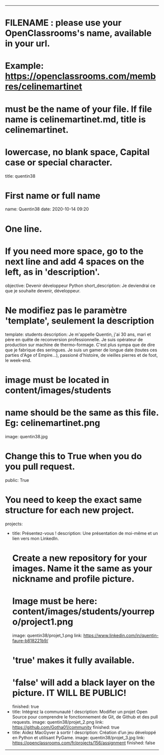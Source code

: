---

# FILENAME : please use your OpenClassrooms's name, available in your url.
# Example: https://openclassrooms.com/membres/celinemartinet
# must be the name of your file. If file name is celinemartinet.md, title is celinemartinet.
# lowercase, no blank space, Capital case or special character.
title: quentin38

# First name or full name
name: Quentin38
date: 2020-10-14 09:20

# One line.
# If you need more space, go to the next line and add 4 spaces on the left, as in 'description'.
objective: Devenir développeur Python
short_description: Je deviendrai ce que je souhaite devenir, développeur.

# Ne modifiez pas le paramètre 'template', seulement la description
template: students
description:
    Je m'appelle Quentin, j'ai 30 ans, mari et père en quête de reconversion professionnelle. 
    Je suis opérateur de production sur machine de thermo-formage. C'est plus sympa que de dire que je fabrique des seringues.
    Je suis un gamer de longue date (toutes ces parties d'Age of Empire...), passioné d'histoire, de vieilles pierres et de foot,
    le week-end.

# image must be located in content/images/students
# name should be the same as this file. Eg: celinemartinet.png
image: quentin38.jpg

# Change this to True when you do you pull request.
public: True

# You need to keep the exact same structure for each new project.
projects:
  - title: Présentez-vous !
    description: Une présentation de moi-même et un lien vers mon LinkedIn.
    # Create a new repository for your images. Name it the same as your nickname and profile picture.
    # Image must be here: content/images/students/yourrepo/project1.png
    image: quentin38/projet_1.png
    link: https://www.linkedin.com/in/quentin-faure-b818221b9/
    # 'true' makes it fully available.
    # 'false' will add a black layer on the picture. IT WILL BE PUBLIC!
    finished: true
  - title: Intégrez la communauté !
    description: Modifier un projet Open Source pour comprendre le fonctionnement de Git, de Github et des pull requests. 
    image: quentin38/projet_2.png
    link: https://github.com/Gotha01/community
    finished: true
  - title: Aidez MacGyver à sortir !
    description: Création d’un jeu développé en Python et utilisant PyGame.
    image: quentin38/projet_3.jpg
    link: https://openclassrooms.com/fr/projects/156/assignment
    finished: false
---